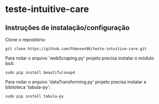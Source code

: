 # teste-intuitive-care
## Instruções de instalação/configuração
Clone o repositório:

``
git clone https://github.com/FHansen98/teste-intuitive-care.git
``

Para rodar o arquivo 'webScraping.py' projeto precisa instalar o módulo bs4:

``
sudo pip install beautifulsoup4
``

Para rodar o arquivo 'dataTransforming.py' projeto precisa instalar a biblioteca 'tabula-py':

``
sudo pip install tabula-py
``
